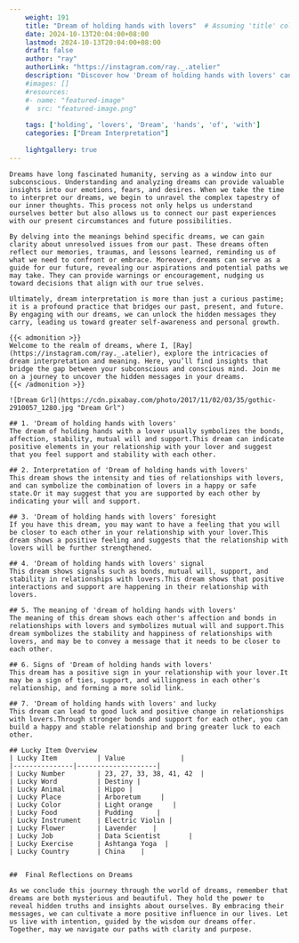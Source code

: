 ```yaml
---
    weight: 191
    title: "Dream of holding hands with lovers"  # Assuming 'title' column exists
    date: 2024-10-13T20:04:00+08:00
    lastmod: 2024-10-13T20:04:00+08:00
    draft: false
    author: "ray"
    authorLink: "https://instagram.com/ray._.atelier"
    description: "Discover how 'Dream of holding hands with lovers' can interpret your future and uncover its significant meanings in your life."
    #images: []
    #resources:
    #- name: "featured-image"
    #  src: "featured-image.png"
    
    tags: ['holding', 'lovers', 'Dream', 'hands', 'of', 'with']
    categories: ["Dream Interpretation"]
    
    lightgallery: true
---
```

    
    Dreams have long fascinated humanity, serving as a window into our subconscious. Understanding and analyzing dreams can provide valuable insights into our emotions, fears, and desires. When we take the time to interpret our dreams, we begin to unravel the complex tapestry of our inner thoughts. This process not only helps us understand ourselves better but also allows us to connect our past experiences with our present circumstances and future possibilities.
    
    By delving into the meanings behind specific dreams, we can gain clarity about unresolved issues from our past. These dreams often reflect our memories, traumas, and lessons learned, reminding us of what we need to confront or embrace. Moreover, dreams can serve as a guide for our future, revealing our aspirations and potential paths we may take. They can provide warnings or encouragement, nudging us toward decisions that align with our true selves.
    
    Ultimately, dream interpretation is more than just a curious pastime; it is a profound practice that bridges our past, present, and future. By engaging with our dreams, we can unlock the hidden messages they carry, leading us toward greater self-awareness and personal growth.
    
    {{< admonition >}}
    Welcome to the realm of dreams, where I, [Ray](https://instagram.com/ray._.atelier), explore the intricacies of dream interpretation and meaning. Here, you’ll find insights that bridge the gap between your subconscious and conscious mind. Join me on a journey to uncover the hidden messages in your dreams.
    {{< /admonition >}}
    
    ![Dream Grl](https://cdn.pixabay.com/photo/2017/11/02/03/35/gothic-2910057_1280.jpg "Dream Grl")
    
    ## 1. 'Dream of holding hands with lovers'
    The dream of holding hands with a lover usually symbolizes the bonds, affection, stability, mutual will and support.This dream can indicate positive elements in your relationship with your lover and suggest that you feel support and stability with each other.
    
    ## 2. Interpretation of 'Dream of holding hands with lovers'
    This dream shows the intensity and ties of relationships with lovers, and can symbolize the combination of lovers in a happy or safe state.Or it may suggest that you are supported by each other by indicating your will and support.
    
    ## 3. 'Dream of holding hands with lovers' foresight
    If you have this dream, you may want to have a feeling that you will be closer to each other in your relationship with your lover.This dream shows a positive feeling and suggests that the relationship with lovers will be further strengthened.
    
    ## 4. 'Dream of holding hands with lovers' signal
    This dream shows signals such as bonds, mutual will, support, and stability in relationships with lovers.This dream shows that positive interactions and support are happening in their relationship with lovers.
    
    ## 5. The meaning of 'dream of holding hands with lovers'
    The meaning of this dream shows each other's affection and bonds in relationships with lovers and symbolizes mutual will and support.This dream symbolizes the stability and happiness of relationships with lovers, and may be to convey a message that it needs to be closer to each other.
    
    ## 6. Signs of 'Dream of holding hands with lovers'
    This dream has a positive sign in your relationship with your lover.It may be a sign of ties, support, and willingness in each other's relationship, and forming a more solid link.
    
    ## 7. 'Dream of holding hands with lovers' and lucky
    This dream can lead to good luck and positive change in relationships with lovers.Through stronger bonds and support for each other, you can build a happy and stable relationship and bring greater luck to each other.
    
    ## Lucky Item Overview
    | Lucky Item          | Value              |
    |---------------|--------------------|
    | Lucky Number        | 23, 27, 33, 38, 41, 42  |
    | Lucky Word          | Destiny |
    | Lucky Animal        | Hippo |
    | Lucky Place         | Arboretum     |
    | Lucky Color         | Light orange     |
    | Lucky Food          | Pudding      |
    | Lucky Instrument    | Electric Violin |
    | Lucky Flower        | Lavender    |
    | Lucky Job           | Data Scientist       |
    | Lucky Exercise      | Ashtanga Yoga  |
    | Lucky Country       | China    |
    
    
    ##  Final Reflections on Dreams
    
    As we conclude this journey through the world of dreams, remember that dreams are both mysterious and beautiful. They hold the power to reveal hidden truths and insights about ourselves. By embracing their messages, we can cultivate a more positive influence in our lives. Let us live with intention, guided by the wisdom our dreams offer. Together, may we navigate our paths with clarity and purpose.
    